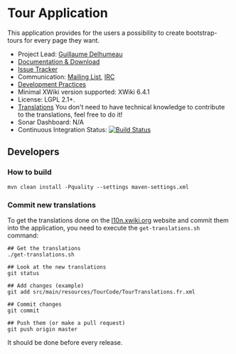 # Tour Application
This application provides for the users a possibility to create bootstrap-tours for every page they want.

* Project Lead: [Guillaume Delhumeau](http://www.xwiki.org/xwiki/bin/view/XWiki/gdelhumeau)
* [Documentation & Download](http://extensions.xwiki.org/xwiki/bin/view/Extension/Tour+Application)
* [Issue Tracker](http://jira.xwiki.org/browse/TOUR)
* Communication: [Mailing List](http://dev.xwiki.org/xwiki/bin/view/Community/MailingLists>), [IRC]( http://dev.xwiki.org/xwiki/bin/view/Community/IRC)
* [Development Practices](http://dev.xwiki.org)
*  Minimal XWiki version supported: XWiki 6.4.1
* License: LGPL 2.1+.
* [Translations](http://l10n.xwiki.org/xwiki/bin/view/Contrib/TourApplication) You don't need to have technical knowledge to contribute to the translations, feel free to do it!
* Sonar Dashboard: N/A
* Continuous Integration Status: [![Build Status](http://ci.xwiki.org/buildStatus/icon?job=Contrib%20-%20Tour%20Application)](http://ci.xwiki.org/job/Contrib%20-%20Tour%20Application/)

## Developers

### How to build
```
mvn clean install -Pquality --settings maven-settings.xml
```

### Commit new translations
To get the translations done on the [l10n.xwiki.org](http://l10n.xwiki.org/xwiki/bin/view/Contrib/TourApplication) website and commit them into the application, you need to execute the `get-translations.sh` command:

```
## Get the translations
./get-translations.sh

## Look at the new translations
git status

## Add changes (example)
git add src/main/resources/TourCode/TourTranslations.fr.xml

## Commit changes
git commit

## Push them (or make a pull request)
git push origin master
```

It should be done before every release.
